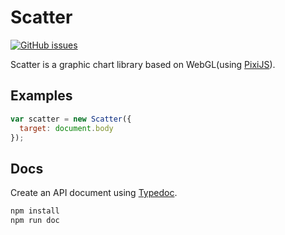 # Scatter
[![GitHub issues](https://img.shields.io/github/issues-raw/stegano/scatter.svg)](https://github.com/stegano/scatter)

Scatter is a graphic chart library based on WebGL(using [PixiJS](http://www.pixijs.com/)).

## Examples

```javascript
var scatter = new Scatter({
  target: document.body
});
```

## Docs

Create an API document using [Typedoc](http://typedoc.org).

```sh
npm install
npm run doc
```


